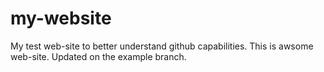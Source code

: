 # my-website
My test web-site to better understand github capabilities.
This is awsome web-site.
Updated on the example branch.

